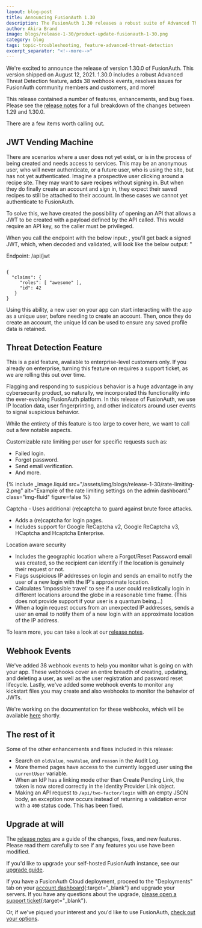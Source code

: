 ```yaml
---
layout: blog-post
title: Announcing FusionAuth 1.30
description: The FusionAuth 1.30 releases a robust suite of Advanced Threat Detection features, a JWT vending machine, myriad webhook events, and more.
author: Akira Brand
image: blogs/release-1-30/product-update-fusionauth-1-30.png
category: blog
tags: topic-troubleshooting, feature-advanced-threat-detection
excerpt_separator: "<!--more-->"
---
```


We're excited to announce the release of version 1.30.0 of FusionAuth. This version shipped on August 12, 2021. 1.30.0 includes a robust Advanced Threat Detection feature, adds 38 webhook events, resolves issues for FusionAuth community members and customers, and more! 

<!--more-->

This release contained a number of features, enhancements, and bug fixes. Please see the [release notes](/docs/v1/tech/release-notes/#version-1-30-0) for a full breakdown of the changes between 1.29 and 1.30.0. 

There are a few items worth calling out.

## JWT Vending Machine

There are scenarios where a user does not yet exist, or is in the process of being created and needs access to services. This may be an anonymous user, who will never authenticate, or a future user, who is using the site, but has not yet authenticated. Imagine a prospective user clicking around a recipe site. They may want to save recipes without signing in.  But when they do finally create an account and sign in, they expect their saved recipes to still be attached to their account.  In these cases we cannot yet authenticate to FusionAuth.

To solve this, we have created the possibility of opening an API that allows a JWT to be created with a payload defined by the API called.  This would require an API key, so the caller must be privileged.  

When you call the endpoint with the below input: , you'll get back a signed JWT, which, when decoded and validated, will look like the below output: "

Endpoint: /api/jwt

```

{
  "claims": {
     "roles": [ "awesome" ],
     "id": 42
   }
}
```

Using this ability, a new user on your app can start interacting with the app as a unique user, before needing to create an account. Then, once they do create an account, the unique Id can be used to ensure any saved profile data is retained. 

## Threat Detection Feature

This is a paid feature, available to enterprise-level customers only. If you already on enterprise, turning this feature on requires a support ticket, as we are rolling this out over time. 

Flagging and responding to suspicious behavior is a huge advantage in any cybersecurity product, so naturally, we incorporated this functionality into the ever-evolving FusionAuth platform. In this release of FusionAuth, we use IP location data, user fingerprinting, and other indicators around user events to signal suspicious behavior. 

While the entirety of this feature is too large to cover here, we want to call out a few notable aspects.

Customizable rate limiting per user for specific requests such as:
 - Failed login.
 - Forgot password.
 - Send email verification.
 - And more.

 {% include _image.liquid src="/assets/img/blogs/release-1-30/rate-limiting-2.png" alt="Example of the rate limiting settings on the admin dashboard." class="img-fluid" figure=false %}
 
Captcha - Uses additional (re)captcha to guard against brute force attacks. 
- Adds a (re)captcha for login pages.
- Includes support for Google ReCaptcha v2, Google ReCaptcha v3, HCaptcha and Hcaptcha Enterprise.

Location aware security
- Includes the geographic location where a Forgot/Reset Password email was created, so the recipient can identify if the location is genuinely their request or not. 
- Flags suspicious IP addresses on login and sends an email to notify the user of a new login with the IP's approximate location.
- Calculates 'impossible travel' to see if a user could realistically login in different locations around the globe in a reasonable time frame. (This does not provide support if your user is a quantum being...)
- When a login request occurs from an unexpected IP addresses, sends a user an email to notify them of a new login with an approximate location of the IP address. 

To learn more, you can take a look at our [release notes](/docs/v1/tech/release-notes/#version-1-30-0). 

## Webhook Events

We've added 38 webhook events to help you monitor what is going on with your app.  These webhooks cover an entire breadth of creating, updating, and deleting a user, as well as the user registration and password reset lifecycle. Lastly, we've added some webhook events to monitor any kickstart files you may create and also webhooks to monitor the behavior of JWTs. 

We're working on the documentation for these webhooks, which will be available [here](https://fusionauth.io/docs/v1/tech/apis/webhooks/#overview) shortly.

## The rest of it

Some of the other enhancements and fixes included in this release:

* Search on `oldValue`, `newValue`, and `reason` in the Audit Log.
* More themed pages have access to the currently logged user using the `currentUser` variable.
* When an IdP has a linking mode other than Create Pending Link, the token is now stored correctly in the Identity Provider Link object.
* Making an API request to `/api/two-factor/login` with an empty JSON body, an exception now occurs instead of returning a validation error with a `400` status code. This has been fixed. 

## Upgrade at will

The [release notes](/docs/v1/tech/release-notes/#version-1-30-0) are a guide of the changes, fixes, and new features. Please read them carefully to see if any features you use have been modified.

If you'd like to upgrade your self-hosted FusionAuth instance, see our [upgrade guide](/docs/v1/tech/installation-guide/upgrade/). 

If you have a FusionAuth Cloud deployment, proceed to the "Deployments" tab on your [account dashboard](https://account.fusionauth.io/account/deployment/){:target="_blank"} and upgrade your servers. If you have any questions about the upgrade, [please open a support ticket](https://account.fusionauth.io/account/support/){:target="_blank"}.

Or, if we've piqued your interest and you'd like to use FusionAuth, [check out your options](/pricing/).
